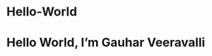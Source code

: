 # Hello-World
<!DOCTYPE html>
<html>
    <head>
     <title>Hello World</title>
    </head>
    <body>
        <h1>Hello World, I’m Gauhar Veeravalli</h1>
    </body>
</html>
